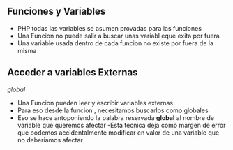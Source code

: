 ## Funciones y Variables

- PHP todas las variables se asumen provadas para las funciones
- Una Funcion no puede salir a buscar unas variabl eque exita por fuera
- Una variable usada dentro de cada funcion no existe por fuera de la misma

## Acceder a variables Externas

_global_

- Una Funcion pueden leer y escribir variables externas
- Para eso desde la funcion , necesitamos  buscarlos como globales
- Eso se hace antoponiendo la palabra reservada <b>global</b> al nombre de variable que queremos afectar
-Esta tecnica deja como margen de error que podemos accidentalmente modificar en valor de una variable que no deberiamos afectar

